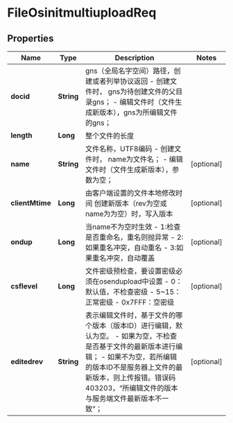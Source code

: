 # FileOsinitmultiuploadReq

## Properties
Name | Type | Description | Notes
------------ | ------------- | ------------- | -------------
**docid** | **String** | gns（全局名字空间）路径，创建或者列举协议返回  - 创建文件时， gns为待创建文件的父目录gns；  - 编辑文件时（文件生成新版本），gns为所编辑文件的gns；   | 
**length** | **Long** | 整个文件的长度 | 
**name** | **String** | 文件名称，UTF8编码  - 创建文件时， name为文件名；  - 编辑文件时（文件生成新版本），参数为空；   |  [optional]
**clientMtime** | **Long** | 由客户端设置的文件本地修改时间    创建新版本（rev为空或name为为空）时，写入版本   |  [optional]
**ondup** | **Long** | 当name不为空时生效  - 1:检查是否重命名，重名则抛异常  - 2:如果重名冲突，自动重名  - 3:如果重名冲突，自动覆盖   |  [optional]
**csflevel** | **Long** | 文件密级预检查，要设置密级必须在osendupload中设置  - 0：默认值，不检查密级  - 5~15：正常密级  - 0x7FFF：空密级   |  [optional]
**editedrev** | **String** | 表示编辑文件时，基于文件的哪个版本（版本ID）进行编辑，默认为空。  - 如果为空，不检查是否基于文件的最新版本进行编辑；  - 如果不为空，若所编辑的版本ID不是服务器上文件的最新版本，则上传报错。错误码403203，“所编辑文件的版本与服务端文件最新版本不一致”；   |  [optional]
